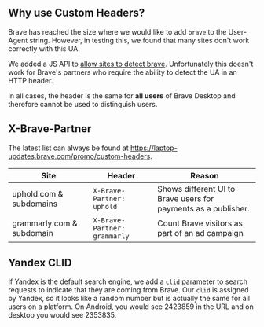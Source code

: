 ## Why use Custom Headers?

Brave has reached the size where we would like to add `brave` to the User-Agent string. However, in testing this, we found that many sites don't work correctly with this UA.

We added a JS API to [allow sites to detect brave](https://github.com/brave/brave-browser/issues/1052). Unfortunately this doesn't work for Brave's partners who require the ability to detect the UA in an HTTP header.

In all cases, the header is the same for **all users** of Brave Desktop and therefore cannot be used to distinguish users.

## X-Brave-Partner

The latest list can always be found at <https://laptop-updates.brave.com/promo/custom-headers>.

| **Site**        | Header | Reason  |
| ----------------| -------| ------- |
| uphold.com & subdomains | `X-Brave-Partner: uphold` | Shows different UI to Brave users for payments as a publisher.
| grammarly.com & subdomain | `X-Brave-Partner: grammarly` | Count Brave visitors as part of an ad campaign

## Yandex CLID

If Yandex is the default search engine, we add a `clid` parameter to search requests to indicate that they are coming from Brave. Our `clid` is assigned by Yandex, so it looks like a random number but is actually the same for all users on a platform. On Android, you would see 2423859 in the URL and on desktop you would see 2353835.